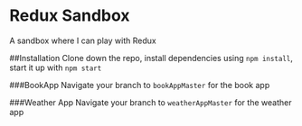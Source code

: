 # Redux Sandbox
A sandbox where I can play with Redux

##Installation
Clone down the repo, install dependencies using `npm install`, start it up with `npm start`

###BookApp
Navigate your branch to `bookAppMaster` for the book app

###Weather App
Navigate your branch to `weatherAppMaster` for the weather app
